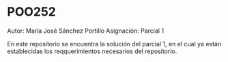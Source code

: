 # POO252
Autor: María José Sánchez Portillo
Asignación: Parcial 1

En este repositorio se encuentra la solución del parcial 1, en el cual ya están establecidas los reqquerimientos necesarios del repositorio.
